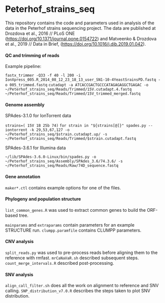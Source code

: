 Peterhof_strains_seq
===========

This repository contains the code and parameters used in analysis of the data in the Peterhof strains sequencing project.
The data are published at Drozdova et al., 2016 // PLoS ONE (https://doi.org/10.1371/journal.pone.0154722) and Matveenko & Drozdova et al., 2019 // Data in Brief, (https://doi.org/10.1016/j.dib.2019.01.042).

#### QC and trimming of reads

Example pipeline:

`fastx_trimmer -Q33 -f 40 -l 200 -i IonXpress_005.R_2014_08_12_23_18_13_user_SN1-10-4YeastSrainsPD.fastq -o 005_trimmed.fastq`
`cutadapt -a ATCACCGACTGCCCATAGAGAGGCTGAGAC -o ~/Peterhof_strains_seq/Reads/Trimmed/15V.cutadapt.4.fastq ~/Peterhof_strains_seq/Reads/Trimmed/15V_trimmed_merged.fastq`

#### Genome assembly

SPAdes-3.1.0 for IonTorrent data

`strains=( 15V 1B 25b 74)`
`for strain in "${strains[@]}" spades.py --iontorrent -k 29,53,67,127 -o ~/Peterhof_strains_seq/$strain.cutadapt.up/ -s ~/Peterhof_strains_seq/Reads/Trimmed/$strain.cutadapt.fastq`

SPAdes-3.6.1 for Illumina data

`~/lib/SPAdes-3.6.0-Linux/bin/spades.py -o ~/Peterhof_strains_seq/Assembly/SPAdes_3.6/74.3.6/ -s ~/Peterhof_strains_seq/Reads/Raw/74D_sequence.fastq`

#### Gene annotation

`maker*.ctl` contains example options for one of the files.

#### Phylogeny and population structure

`list_common_genes.R` was used to extract common genes to build the ORF-based tree.

`mainparams` and `extraparams` contain parameters for an example STRUCTURE run.
`clumpp.paramfile` contains CLUMPP parameters.

#### CNV analysis

`split_reads.py` was used to pre-process reads before aligning them to the reference with rmfast.
`mrCaNaVaR.sh` described subsequent steps.
`count_merge_intervals.R` described post-processing.

#### SNV analysis

`align_call_filter.sh` does all the work on alignment to reference and SNV calling.
`SNP_distribution_v7.0.R` describes the steps taken to plot SNV distribution.
